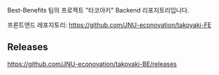 Best-Benefits 팀의 프로젝트 "타코야키" Backend 리포지토리입니다.

프론트엔드 레포지토리: https://github.com/JNU-econovation/takoyaki-FE

## Releases
https://github.com/JNU-econovation/takoyaki-BE/releases

